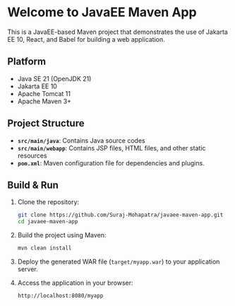 # Welcome to JavaEE Maven App

This is a JavaEE-based Maven project that demonstrates the use of Jakarta EE 10, React, and Babel for building a web application.

## Platform

- Java SE 21 (OpenJDK 21)
- Jakarta EE 10
- Apache Tomcat 11
- Apache Maven 3+

## Project Structure

- **`src/main/java`**: Contains Java source codes
- **`src/main/webapp`**: Contains JSP files, HTML files, and other static resources
- **`pom.xml`**: Maven configuration file for dependencies and plugins.

## Build & Run

1. Clone the repository:
   ```bash
   git clone https://github.com/Suraj-Mohapatra/javaee-maven-app.git
   cd javaee-maven-app
   ```

2. Build the project using Maven:
   ```bash
   mvn clean install
   ```

3. Deploy the generated WAR file (`target/myapp.war`) to your application server.

4. Access the application in your browser:
   ```
   http://localhost:8080/myapp
   ```
